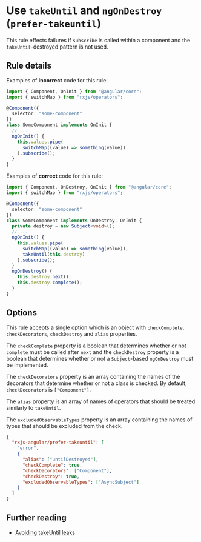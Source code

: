 # Use `takeUntil` and  `ngOnDestroy` (`prefer-takeuntil`)

This rule effects failures if `subscribe` is called within a component and the `takeUntil`-destroyed pattern is not used.

## Rule details

Examples of **incorrect** code for this rule:

```ts
import { Component, OnInit } from "@angular/core";
import { switchMap } from "rxjs/operators";

@Component({
  selector: "some-component"
})
class SomeComponent implements OnInit {
  // ...
  ngOnInit() {
    this.values.pipe(
      switchMap((value) => something(value))
    ).subscribe();
  }
}
```

Examples of **correct** code for this rule:

```ts
import { Component, OnDestroy, OnInit } from "@angular/core";
import { switchMap } from "rxjs/operators";

@Component({
  selector: "some-component"
})
class SomeComponent implements OnDestroy, OnInit {
  private destroy = new Subject<void>();
  // ...
  ngOnInit() {
    this.values.pipe(
      switchMap((value) => something(value)),
      takeUntil(this.destroy)
    ).subscribe();
  }
  ngOnDestroy() {
    this.destroy.next();
    this.destroy.complete();
  }
}
```

## Options

This rule accepts a single option which is an object with `checkComplete`, `checkDecorators`, `checkDestroy` and `alias` properties.

The `checkComplete` property is a boolean that determines whether or not `complete` must be called after `next` and the `checkDestroy` property is a boolean that determines whether or not a `Subject`-based `ngOnDestroy` must be implemented.

The `checkDecorators` property is an array containing the names of the decorators that determine whether or not a class is checked. By default, `checkDecorators` is `["Component"]`.

The `alias` property is an array of names of operators that should be treated similarly to `takeUntil`.

The `excludedObservableTypes` property is an array containing the names of types that should be excluded from the check.

```json
{
  "rxjs-angular/prefer-takeuntil": [
    "error",
    {
      "alias": ["untilDestroyed"],
      "checkComplete": true,
      "checkDecorators": ["Component"],
      "checkDestroy": true,
      "excludedObservableTypes": ["AsyncSubject"]
    }
  ]
}
```

## Further reading

- [Avoiding takeUntil leaks](https://ncjamieson.com/avoiding-takeuntil-leaks/)